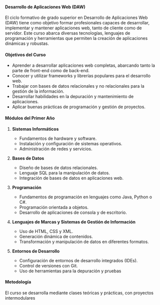 #### Desarrollo de Aplicaciones Web (DAW)
El ciclo formativo de grado superior en Desarrollo de Aplicaciones Web (DAW) tiene como objetivo formar profesionales capaces de desarrollar, implementar y mantener aplicaciones web, tanto de cliente como de servidor. Este curso abarca diversas tecnologías, lenguajes de programación y herramientas que permiten la creación de aplicaciones dinámicas y robustas.
#### Objetivos del Curso
* Aprender a desarrollar aplicaciones web completas, abarcando tanto la parte de front-end como de back-end.
* Conocer y utilizar frameworks y librerías populares para el desarrollo web.
* Trabajar con bases de datos relacionales y no relacionales para la gestión de la información.
* Desarrollar habilidades en la depuración y mantenimiento de aplicaciones.
* Aplicar buenas prácticas de programación y gestión de proyectos.
#### Módulos del Primer Año
1. **Sistemas Informáticos**  

    * Fundamentos de hardware y software.
    * Instalación y configuración de sistemas operativos.
    * Administración de redes y servicios.
2. **Bases de Datos**
    * Diseño de bases de datos relacionales.
    * Lenguaje SQL para la manipulación de datos.
    * Integración de bases de datos en aplicaciones web.
3. **Programación**
    * Fundamentos de programación en lenguajes como Java, Python o C#.
    * Programación orientada a objetos.
    * Desarrollo de aplicaciones de consola y de escritorio.
4. **Lenguajes de Marcas y Sistemas de Gestión de Información**
    * Uso de HTML, CSS y XML.
    * Generación dinámica de contenidos.
    * Transformación y manipulación de datos en diferentes formatos.
5. **Entornos de Desarrollo**
    * Configuración de entornos de desarrollo integrados (IDEs).
    * Control de versiones con Git.
    * Uso de herramientas para la depuración y pruebas
#### Metodología
El curso se desarrolla mediante clases teóricas y prácticas, con proyectos
intermodulares